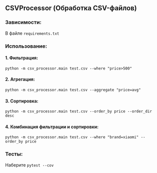## CSVProcessor (Обработка CSV-файлов)
### Зависимости:
В файле `requirements.txt`
### Использование:
#### 1. Фильтрация:
`python -m csv_processor.main test.csv --where "price>500"`
#### 2. Агрегация:
`python -m csv_processor.main test.csv --aggregate "price=avg"`
#### 3. Сортировка:
`python -m csv_processor.main test.csv --order_by price --order_dir desc`
#### 4. Комбинация фильтрации и сортировки:
`python -m csv_processor.main test.csv --where "brand=xiaomi" --order_by price`
### Тесты:
Наберите `pytest --cov`
